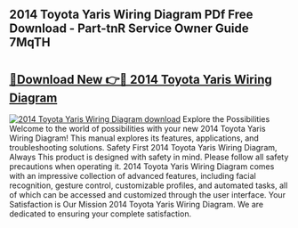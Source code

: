 ## 2014 Toyota Yaris Wiring Diagram PDf Free Download - Part-tnR Service Owner Guide 7MqTH

# <h2><a href="http://dfqc3a.blite.top/?on=2014+Toyota+Yaris+Wiring+Diagram">🔗Download New 👉🔴 2014 Toyota Yaris Wiring Diagram</a></h2>

[![2014 Toyota Yaris Wiring Diagram download](https://i.imgur.com/lujVjoI.png)](http://dfqc3a.blite.top/?on=2014+Toyota+Yaris+Wiring+Diagram)
Explore the Possibilities Welcome to the world of possibilities with your new 2014 Toyota Yaris Wiring Diagram! This manual explores its features, applications, and troubleshooting solutions. Safety First 2014 Toyota Yaris Wiring Diagram, Always This product is designed with safety in mind. Please follow all safety precautions when operating it. 2014 Toyota Yaris Wiring Diagram comes with an impressive collection of advanced features, including facial recognition, gesture control, customizable profiles, and automated tasks, all of which can be accessed and customized through the user interface. Your Satisfaction is Our Mission 2014 Toyota Yaris Wiring Diagram. We are dedicated to ensuring your complete satisfaction.
